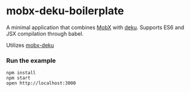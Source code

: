 mobx-deku-boilerplate
=====================

A minimal application that combines [MobX](https://mobxjs.github.io/mobx) with [deku](https://github.com/anthonyshort/deku).
Supports ES6 and JSX compilation through babel.

Utilizes [mobx-deku](https://github.com/micnews/mobx-deku)

### Run the example

```
npm install
npm start
open http://localhost:3000
```

